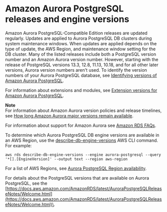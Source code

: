 # Amazon Aurora PostgreSQL releases and engine versions<a name="AuroraPostgreSQL.Updates.20180305"></a>

Amazon Aurora PostgreSQL\-Compatible Edition releases are updated regularly\. Updates are applied to Aurora PostgreSQL DB clusters during system maintenance windows\. When updates are applied depends on the type of update, the AWS Region, and maintenance window setting for the DB cluster\. Many of the listed releases include both a PostgreSQL version number and an Amazon Aurora version number\. However, starting with the release of PostgreSQL versions 13\.3, 12\.8, 11\.13, 10\.18, and for all other later versions, Aurora version numbers aren't used\. To identify the version numbers of your Aurora PostgreSQL database, see [Identifying versions of Amazon Aurora PostgreSQL](AuroraPostgreSQL.Updates.Versions.md)\. 

For information about extensions and modules, see [Extension versions for Amazon Aurora PostgreSQL](AuroraPostgreSQL.Extensions.md)\.

**Note**  
For information about Amazon Aurora version policies and release timelines, see [How long Amazon Aurora major versions remain available](Aurora.VersionPolicy.md#Aurora.VersionPolicy.MajorVersionLifetime)\. 

For information about support for Amazon Aurora see [Amazon RDS FAQs](http://aws.amazon.com/rds/faqs/)\. 

To determine which Aurora PostgreSQL DB engine versions are available in an AWS Region, use the [describe\-db\-engine\-versions](https://docs.aws.amazon.com/cli/latest/reference/rds/describe-db-engine-versions.html) AWS CLI command\. For example:

```
aws rds describe-db-engine-versions --engine aurora-postgresql --query '*[].[EngineVersion]' --output text --region aws-region
```

For a list of AWS Regions, see [Aurora PostgreSQL Region availability](Concepts.RegionsAndAvailabilityZones.md#Aurora.Overview.Availability.PostgreSQL)\.

For details about the PostgreSQL versions that are available on Aurora PostgreSQL, see the [https://docs.aws.amazon.com/AmazonRDS/latest/AuroraPostgreSQLReleaseNotes/Welcome.html](https://docs.aws.amazon.com/AmazonRDS/latest/AuroraPostgreSQLReleaseNotes/Welcome.html)\.
